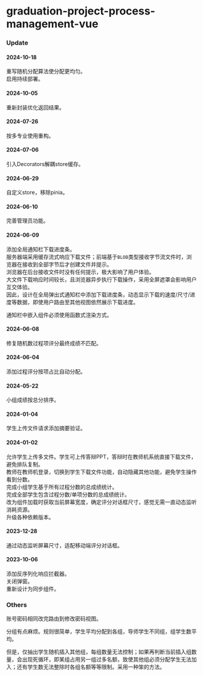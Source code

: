 # graduation-project-process-management-vue

### Update

#### 2024-10-18

重写随机分配算法使分配更均匀。  
启用持续部署。

#### 2024-10-05

重新封装优化返回结果。

#### 2024-07-26

按多专业使用重构。

#### 2024-07-06

引入Decorators解耦store缓存。

#### 2024-06-29

自定义store，移除pinia。

#### 2024-06-10

完善管理员功能。

#### 2024-06-09

添加全局通知栏下载进度条。  
服务器端采用缓存流式响应下载文件；前端基于`BLOB`类型接收字节流文件时，浏览器在接收到全部字节后才创建文件并提示。  
浏览器在后台接收文件时没有任何提示，极大影响了用户体验。  
大文件下载响应时间较长，且浏览器异步执行下载操作，采用全屏遮罩会影响用户互交体验。  
因此，设计在全局弹出式通知栏中添加下载进度条，动态显示下载的速度/尺寸/进度等数据，即使用户路由至其他视图依然展示下载进度。

通知栏中嵌入组件必须使用函数式渲染方式。

#### 2024-06-08

修复随机数过程项评分最终成绩不匹配。

#### 2024-06-04

添加过程评分按项占比自动分配。

#### 2024-05-22

小组成绩按总分排序。

#### 2024-01-04

学生上传文件请求添加摘要验证。

#### 2024-01-02

允许学生上传多文件。学生可上传答辩PPT，答辩时在教师机系统直接下载文件，避免排队复制。  
教师在教师机登录，切换到学生下载文件功能，自动隐藏其他功能，避免学生操作看到分数。  
完成小组学生基于所有过程分数的总成绩统计。  
完成全部学生包含过程分数/单项分数的总成绩统计。  
改为组件加载时获取当前屏幕宽度，确定评分对话框尺寸，感觉无需一直动态监听消耗资源。  
升级各种依赖版本。

#### 2023-12-28

通过动态监听屏幕尺寸，适配移动端评分对话框。

#### 2023-10-06

添加反序列化响应拦截器。  
关闭弹窗。  
重新设计为同步组件。

### Others

账号密码相同改完路由到修改密码视图。

分组有点麻烦。规则很简单，学生平均分配到各组，导师学生不同组，组学生数平均。

但是，仅抽出学生随机插入其他组，每组数量无法控制；如果再判断当前插入组数量，会出现死循环，即某组占用另一组过多名额，致使其他组必须分配学生无法加入；还有学生数无法整除时各组名额等等限制。采用一种笨的方法。
